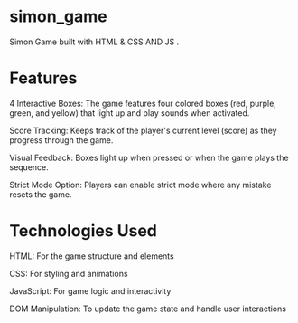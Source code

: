 # simon_game
Simon Game built with HTML & CSS AND JS .

# Features
4 Interactive Boxes: The game features four colored boxes (red, purple, green, and yellow) that light up and play sounds when activated.

Score Tracking: Keeps track of the player's current level (score) as they progress through the game.

Visual Feedback: Boxes light up when pressed or when the game plays the sequence.

Strict Mode Option: Players can enable strict mode where any mistake resets the game.

# Technologies Used 
HTML: For the game structure and elements

CSS: For styling and animations

JavaScript: For game logic and interactivity

DOM Manipulation: To update the game state and handle user interactions